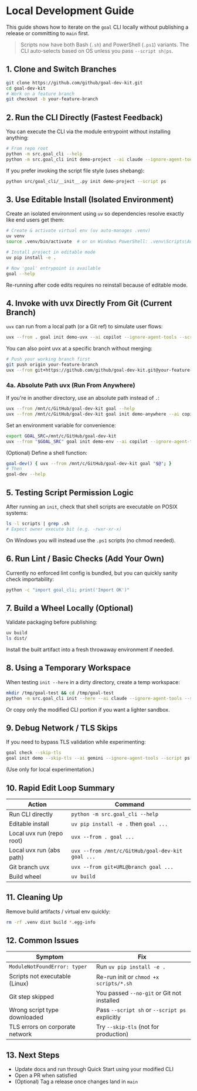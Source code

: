 # Local Development Guide

This guide shows how to iterate on the `goal` CLI locally without publishing a release or committing to `main` first.

> Scripts now have both Bash (`.sh`) and PowerShell (`.ps1`) variants. The CLI auto-selects based on OS unless you pass `--script sh|ps`.

## 1. Clone and Switch Branches

```bash
git clone https://github.com/github/goal-dev-kit.git
cd goal-dev-kit
# Work on a feature branch
git checkout -b your-feature-branch
```

## 2. Run the CLI Directly (Fastest Feedback)

You can execute the CLI via the module entrypoint without installing anything:

```bash
# From repo root
python -m src.goal_cli --help
python -m src.goal_cli init demo-project --ai claude --ignore-agent-tools --script sh
```

If you prefer invoking the script file style (uses shebang):

```bash
python src/goal_cli/__init__.py init demo-project --script ps
```

## 3. Use Editable Install (Isolated Environment)

Create an isolated environment using `uv` so dependencies resolve exactly like end users get them:

```bash
# Create & activate virtual env (uv auto-manages .venv)
uv venv
source .venv/bin/activate  # or on Windows PowerShell: .venv\Scripts\Activate.ps1

# Install project in editable mode
uv pip install -e .

# Now 'goal' entrypoint is available
goal --help
```

Re-running after code edits requires no reinstall because of editable mode.

## 4. Invoke with uvx Directly From Git (Current Branch)

`uvx` can run from a local path (or a Git ref) to simulate user flows:

```bash
uvx --from . goal init demo-uvx --ai copilot --ignore-agent-tools --script sh
```

You can also point uvx at a specific branch without merging:

```bash
# Push your working branch first
git push origin your-feature-branch
uvx --from git+https://github.com/github/goal-dev-kit.git@your-feature-branch goal init demo-branch-test --script ps
```

### 4a. Absolute Path uvx (Run From Anywhere)

If you're in another directory, use an absolute path instead of `.`:

```bash
uvx --from /mnt/c/GitHub/goal-dev-kit goal --help
uvx --from /mnt/c/GitHub/goal-dev-kit goal init demo-anywhere --ai copilot --ignore-agent-tools --script sh
```

Set an environment variable for convenience:
```bash
export GOAL_SRC=/mnt/c/GitHub/goal-dev-kit
uvx --from "$GOAL_SRC" goal init demo-env --ai copilot --ignore-agent-tools --script ps
```

(Optional) Define a shell function:
```bash
goal-dev() { uvx --from /mnt/c/GitHub/goal-dev-kit goal "$@"; }
# Then
goal-dev --help
```

## 5. Testing Script Permission Logic

After running an `init`, check that shell scripts are executable on POSIX systems:

```bash
ls -l scripts | grep .sh
# Expect owner execute bit (e.g. -rwxr-xr-x)
```

On Windows you will instead use the `.ps1` scripts (no chmod needed).

## 6. Run Lint / Basic Checks (Add Your Own)

Currently no enforced lint config is bundled, but you can quickly sanity check importability:
```bash
python -c "import goal_cli; print('Import OK')"
```

## 7. Build a Wheel Locally (Optional)

Validate packaging before publishing:

```bash
uv build
ls dist/
```

Install the built artifact into a fresh throwaway environment if needed.

## 8. Using a Temporary Workspace

When testing `init --here` in a dirty directory, create a temp workspace:

```bash
mkdir /tmp/goal-test && cd /tmp/goal-test
python -m src.goal_cli init --here --ai claude --ignore-agent-tools --script sh  # if repo copied here
```

Or copy only the modified CLI portion if you want a lighter sandbox.

## 9. Debug Network / TLS Skips

If you need to bypass TLS validation while experimenting:

```bash
goal check --skip-tls
goal init demo --skip-tls --ai gemini --ignore-agent-tools --script ps
```

(Use only for local experimentation.)

## 10. Rapid Edit Loop Summary

| Action | Command |
|--------|---------|
| Run CLI directly | `python -m src.goal_cli --help` |
| Editable install | `uv pip install -e .` then `goal ...` |
| Local uvx run (repo root) | `uvx --from . goal ...` |
| Local uvx run (abs path) | `uvx --from /mnt/c/GitHub/goal-dev-kit goal ...` |
| Git branch uvx | `uvx --from git+URL@branch goal ...` |
| Build wheel | `uv build` |

## 11. Cleaning Up

Remove build artifacts / virtual env quickly:
```bash
rm -rf .venv dist build *.egg-info
```

## 12. Common Issues

| Symptom | Fix |
|---------|-----|
| `ModuleNotFoundError: typer` | Run `uv pip install -e .` |
| Scripts not executable (Linux) | Re-run init or `chmod +x scripts/*.sh` |
| Git step skipped | You passed `--no-git` or Git not installed |
| Wrong script type downloaded | Pass `--script sh` or `--script ps` explicitly |
| TLS errors on corporate network | Try `--skip-tls` (not for production) |

## 13. Next Steps

- Update docs and run through Quick Start using your modified CLI
- Open a PR when satisfied
- (Optional) Tag a release once changes land in `main`